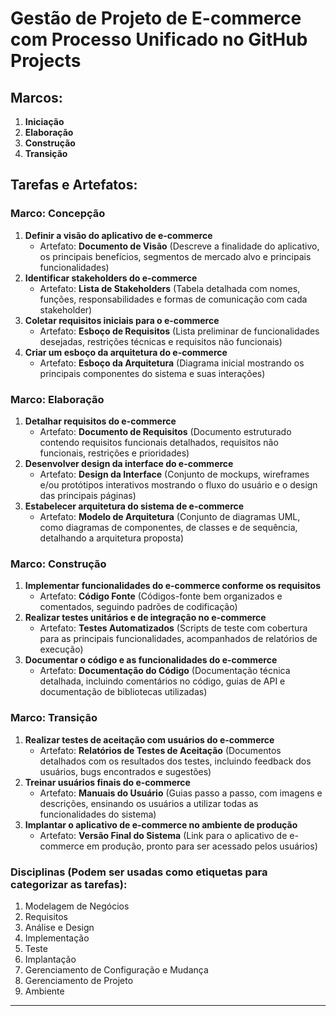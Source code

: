 # Gestão de Projeto de E-commerce com Processo Unificado no GitHub Projects

## Marcos:

1. **Iniciação**
2. **Elaboração**
3. **Construção**
4. **Transição**

## Tarefas e Artefatos:


### Marco: Concepção

1. **Definir a visão do aplicativo de e-commerce**
   - Artefato: **Documento de Visão** (Descreve a finalidade do aplicativo, os principais benefícios, segmentos de mercado alvo e principais funcionalidades)
2. **Identificar stakeholders do e-commerce**
   - Artefato: **Lista de Stakeholders** (Tabela detalhada com nomes, funções, responsabilidades e formas de comunicação com cada stakeholder)
3. **Coletar requisitos iniciais para o e-commerce**
   - Artefato: **Esboço de Requisitos** (Lista preliminar de funcionalidades desejadas, restrições técnicas e requisitos não funcionais)
4. **Criar um esboço da arquitetura do e-commerce**
   - Artefato: **Esboço da Arquitetura** (Diagrama inicial mostrando os principais componentes do sistema e suas interações)

### Marco: Elaboração

1. **Detalhar requisitos do e-commerce**
   - Artefato: **Documento de Requisitos** (Documento estruturado contendo requisitos funcionais detalhados, requisitos não funcionais, restrições e prioridades)
2. **Desenvolver design da interface do e-commerce**
   - Artefato: **Design da Interface** (Conjunto de mockups, wireframes e/ou protótipos interativos mostrando o fluxo do usuário e o design das principais páginas)
3. **Estabelecer arquitetura do sistema de e-commerce**
   - Artefato: **Modelo de Arquitetura** (Conjunto de diagramas UML, como diagramas de componentes, de classes e de sequência, detalhando a arquitetura proposta)

### Marco: Construção

1. **Implementar funcionalidades do e-commerce conforme os requisitos**
   - Artefato: **Código Fonte** (Códigos-fonte bem organizados e comentados, seguindo padrões de codificação)
2. **Realizar testes unitários e de integração no e-commerce**
   - Artefato: **Testes Automatizados** (Scripts de teste com cobertura para as principais funcionalidades, acompanhados de relatórios de execução)
3. **Documentar o código e as funcionalidades do e-commerce**
   - Artefato: **Documentação do Código** (Documentação técnica detalhada, incluindo comentários no código, guias de API e documentação de bibliotecas utilizadas)

### Marco: Transição

1. **Realizar testes de aceitação com usuários do e-commerce**
   - Artefato: **Relatórios de Testes de Aceitação** (Documentos detalhados com os resultados dos testes, incluindo feedback dos usuários, bugs encontrados e sugestões)
2. **Treinar usuários finais do e-commerce**
   - Artefato: **Manuais do Usuário** (Guias passo a passo, com imagens e descrições, ensinando os usuários a utilizar todas as funcionalidades do sistema)
3. **Implantar o aplicativo de e-commerce no ambiente de produção**
   - Artefato: **Versão Final do Sistema** (Link para o aplicativo de e-commerce em produção, pronto para ser acessado pelos usuários)

### Disciplinas (Podem ser usadas como etiquetas para categorizar as tarefas):

1. Modelagem de Negócios
2. Requisitos
3. Análise e Design
4. Implementação
5. Teste
6. Implantação
7. Gerenciamento de Configuração e Mudança
8. Gerenciamento de Projeto
9. Ambiente

---

